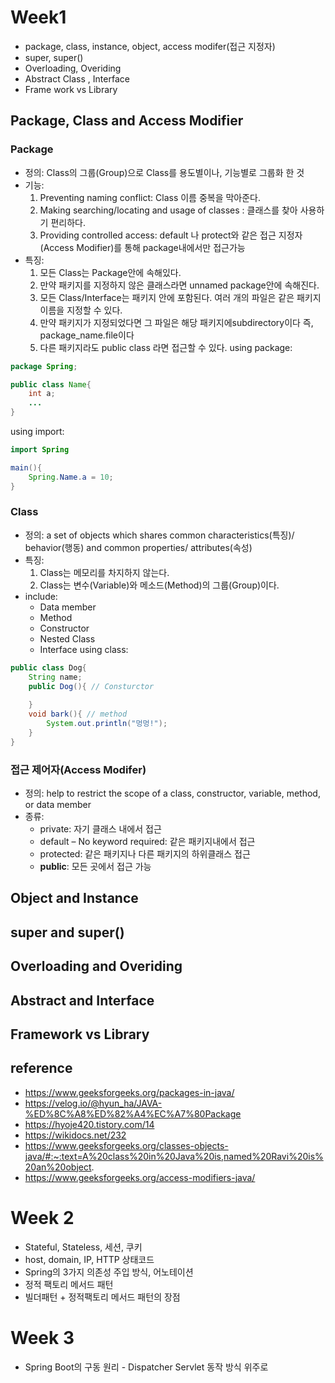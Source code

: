 # Week1

- package, class, instance, object, access modifer(접근 지정자)
- super, super()
- Overloading, Overiding
- Abstract Class , Interface
- Frame work vs Library

## Package, Class and Access Modifier
### Package 
- 정의: Class의 그룹(Group)으로 Class를 용도별이나, 기능별로 그룹화 한 것
- 기능:
	1. Preventing naming conflict:  Class 이름 중복을 막아준다.
	2. Making searching/locating and usage of classes : 클래스를 찾아 사용하기 편리하다.
	3. Providing controlled access: default 나 protect와 같은 접근 지정자(Access Modifier)를 통해 package내에서만 접근가능
- 특징:
	1. 모든 Class는 Package안에 속해있다.
	2. 만약 패키지를 지정하지 않은 클래스라면 unnamed package안에 속해진다. 
	3. 모든 Class/Interface는 패키지 안에 포함된다. 여러 개의 파일은 같은 패키지 이름을 지정할 수 있다.
	4. 만약 패키지가 지정되었다면 그 파일은 해당 패키지에subdirectory이다 즉, package_name.file이다
	5. 다른 패키지라도 public class 라면 접근할 수 있다.
using package:
```java
package Spring;

public class Name{
	int a;
	...
}
```
using import:
```java
import Spring

main(){
	Spring.Name.a = 10;
}
```

### Class
- 정의: a set of objects which shares common characteristics(특징)/ behavior(행동) and common properties/ attributes(속성)
- 특징:
	1. Class는 메모리를 차지하지 않는다. 
	2. Class는 변수(Variable)와 메소드(Method)의 그룹(Group)이다.
- include:
	- Data member
	- Method
	- Constructor
	- Nested Class
	- Interface
using class:
```java
public class Dog{
	String name;
	public Dog(){ // Consturctor 
	
	}
	void bark(){ // method
		System.out.println("멍멍!");
	}
}
```
### 접근 제어자(Access Modifer)
- 정의: help to restrict the scope of a class, constructor, variable, method, or data member
- 종류:
	- private: 자기 클래스 내에서 접근
	- default – No keyword required: 같은 패키지내에서 접근
	- protected: 같은 패키지나 다른 패키지의 하위클래스 접근
	- **public**: 모든 곳에서 접근 가능
## Object and Instance

## super and super()

## Overloading and Overiding

## Abstract and Interface

## Framework vs Library


## reference
- https://www.geeksforgeeks.org/packages-in-java/
- https://velog.io/@hyun_ha/JAVA-%ED%8C%A8%ED%82%A4%EC%A7%80Package
- https://hyoje420.tistory.com/14
- https://wikidocs.net/232
- https://www.geeksforgeeks.org/classes-objects-java/#:~:text=A%20class%20in%20Java%20is,named%20Ravi%20is%20an%20object.
- https://www.geeksforgeeks.org/access-modifiers-java/


# Week 2
- Stateful, Stateless, 세션, 쿠키
- host, domain, IP, HTTP 상태코드
- Spring의 3가지 의존성 주입 방식, 어노테이션
- 정적 팩토리 메서드 패턴
- 빌더패턴 + 정적팩토리 메서드 패턴의 장점
# Week 3
- Spring Boot의 구동 원리 - Dispatcher Servlet 동작 방식 위주로
